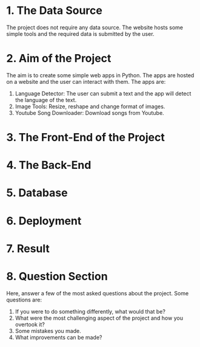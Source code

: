 # 1. The Data Source
The project does not require any data source. The website hosts some simple tools and the required data is submitted by the user.
# 2. Aim of the Project
The aim is to create some simple web apps in Python. The apps are hosted on a website and the user can interact with them. The apps are:
1. Language Detector: The user can submit a text and the app will detect the language of the text.
2. Image Tools: Resize, reshape and change format of images.
3. Youtube Song Downloader: Download songs from Youtube.

# 3. The Front-End of the Project

# 4. The Back-End

# 5. Database

# 6. Deployment

# 7. Result
# 8. Question Section
Here, answer a few of the most asked questions about the project. Some questions are:

1. If you were to do something differently, what would that be?
2. What were the most challenging aspect of the project and how you overtook it?
3. Some mistakes you made.
4. What improvements can be made?